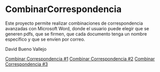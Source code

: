 # CombinarCorrespondencia
 Este proyecto permite realizar combinaciones de correspondencia avanzadas con Microsoft Word, donde el usuario puede elegir que se generen pdfs, que se firmen, que cada documento tenga un nombre específico y que se envíen por correo.

 David Bueno Vallejo

 [Combinar Correspondencia #1](https://youtu.be/PJYR6Cc9ovU)
 [Combinar Correspondencia #2](https://youtu.be/Lu64q5-2ABA)
 [Combinar Correspondencia #3](https://youtu.be/OaHKKyT0ke0)
 
